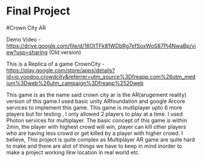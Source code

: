 # Final Project
#Crown City AR


Demo Video - https://drive.google.com/file/d/16OtTFk81WDbRg7efSoxWoS87Pj4NwaBp/view?usp=sharing (Old version)

This is a Replica of a game CrownCity - https://play.google.com/store/apps/details?id=io.voodoo.crowdcity&referrer=utm_source%3Dfreapp.com%26utm_medium%3Dweb%26utm_campaign%3Dfreapp%2520web

This game is as the name said crown city ar is the AR(arugement reality) version of this game.I used basic unity ARfoundation and google Arcore services to implement this game.
This game is mutliplayer upto 6 more players but for testing , I only allowed 2 players to play at a time. I used Photon services for multiplayer.
The basic concept of this game is within 2min, the player with highest crowd will win, player can kill other players who are having less crowd or get killed by a player with higher crowd.
I believe, This project is quite complex as Multiplayer AR game are quite hard to make and there are alot of things we have to keep in mind inorder to make a project working likw location in real world etc.

